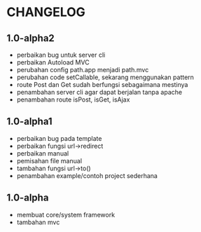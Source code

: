 CHANGELOG
=========

1.0-alpha2
-----
 * perbaikan bug untuk server cli
 * perbaikan Autoload MVC
 * perubahan config path.app menjadi path.mvc
 * perubahan code setCallable, sekarang menggunakan pattern
 * route Post dan Get sudah berfungsi sebagaimana mestinya
 * penambahan server cli agar dapat berjalan tanpa apache
 * penambahan route isPost, isGet, isAjax

1.0-alpha1
-----
 
 * perbaikan bug pada template
 * perbaikan fungsi url->redirect
 * perbaikan manual
 * pemisahan file manual
 * tambahan fungsi url->to()
 * penambahan example/contoh project sederhana 

1.0-alpha
-----

 * membuat core/system framework
 * tambahan mvc


